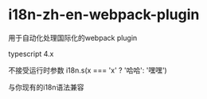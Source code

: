 # i18n-zh-en-webpack-plugin
用于自动化处理国际化的webpack plugin


typescript 4.x

不接受运行时参数
i18n.s(x === 'x' ? '哈哈': '嘿嘿')


与你现有的i18n语法兼容